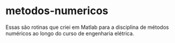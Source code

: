 # metodos-numericos
Essas são rotinas que criei em Matlab para a disciplina de métodos numéricos ao longo do curso de engenharia elétrica.

